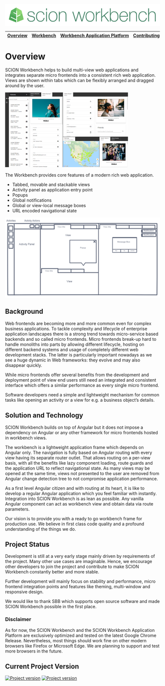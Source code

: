 ![SCION Workbench](/resources/site/logo/scion-workbench-banner.png)

[Overview][menu-overview] | [Workbench][menu-workbench] | [Workbench&nbsp;Application&nbsp;Platform][menu-workbench-application-platform] | [Contributing][menu-contributing] | [Changelog][menu-changelog] | [Sponsoring][menu-sponsoring] | [Links][menu-links]
|---|---|---|---|---|---|---|

# Overview

SCION Workbench helps to build multi-view web applications and integrates separate micro frontends into a consistent rich web application. Views are shown within tabs which can be flexibly arranged and dragged around by the user.

<a href="https://github.com/SchweizerischeBundesbahnen/scion-workbench/raw/master/resources/site/pics/workbench-large.png">![SCION Workbench](/resources/site/pics/workbench-small.png)</a>

The Workbench provides core features of a modern rich web application.
-	Tabbed, movable and stackable views
-	Activity panel as application entry point
- Popups
-	Global notifications 
-	Global or view-local message boxes
-	URL encoded navigational state

<a href="https://github.com/SchweizerischeBundesbahnen/scion-workbench/raw/master/resources/site/pics/workbench-sketch-large.png">![SCION Workbench Features](/resources/site/pics/workbench-sketch-small.png)</a>

## Background
Web frontends are becoming more and more common even for complex business applications. To tackle complexity and lifecycle of enterprise application landscapes there is a strong trend towards micro-service based backends and so called micro frontends. Micro frontends break-up hard to handle monoliths into parts by allowing different lifecycle, hosting on different backend systems and usage of completely different web development stacks. The latter is particularly important nowadays as we see a huge dynamic in Web frameworks: they evolve and may also disappear quickly.

While micro frontends offer several benefits from the development and deployment point of view end users still need an integrated and consistent interface which offers a similar performance as every single micro frontend.

Software developers need a simple and lightweight mechanism for common tasks like opening an activity or a view for e.g. a business object’s details.

## Solution and Technology
SCION Workbench builds on top of Angular but it does not impose a dependency on Angular or any other framework for micro frontends hosted in workbench views.

The workbench is a lightweight application frame which depends on Angular only. The navigation is fully based on Angular routing with every view having its separate router outlet. That allows routing on a per-view basis, with all the benefits like lazy component loading, route guards and the application URL to reflect navigational state. As many views may be opened at the same time, views not presented to the user are removed from Angular change detection tree to not compromise application performance.

As a first level Angular citizen and with routing at its heart, it is like to develop a regular Angular application which you feel familiar with instantly. Integration into SCION Workbench is as lean as possible. Any vanilla Angular component can act as workbench view and obtain data via route parameters. 

Our vision is to provide you with a ready to go workbench frame for production use. We believe in first class code quality and a profound understanding of the things we do.

## Project Status
Development is still at a very early stage mainly driven by requirements of the project. Many other use cases are imaginable. Hence, we encourage other developers to join the project and contribute to make SCION Workbench constantly better and more stable.

Further development will mainly focus on stability and performance, micro frontend integration points and features like theming, multi-window and responsive design.

We would like to thank SBB which supports open source software and made SCION Workbench possible in the first place.

### Disclaimer
As for now, the SCION Workbench and the SCION Workbench Application Platform are exclusively optimized and tested on the latest Google Chrome Release. Nevertheless, most things should work fine on other modern browsers like Firefox or Microsoft Edge. We are planning to support and test more browsers in the future.

## Current Project Version
[![Project version](https://img.shields.io/npm/v/@scion/workbench.svg)][menu-download] [![Project version](https://img.shields.io/npm/v/@scion/workbench/next.svg)][menu-download]

[menu-download]: https://www.npmjs.com/package/@scion/workbench

[menu-overview]: /README.md
[menu-workbench]: /resources/site/workbench.md
[menu-workbench-application-platform]: /resources/site/workbench-application-platform.md
[menu-contributing]: /CONTRIBUTING.md
[menu-changelog]: /resources/site/changelog.md
[menu-sponsoring]: /resources/site/sponsors.md
[menu-links]: /resources/site/links.md
